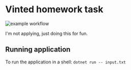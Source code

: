 # Vinted homework task

![example workflow](https://github.com/github/ArnasVaic/actions/workflows/ci.yml/badge.svg)

I'm not applying, just doing this for fun.

## Running application

To run the application in a shell: `dotnet run -- input.txt`